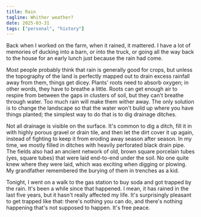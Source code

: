 ```yaml
---
title: Rain
tagline: Whither weather?
date: 2025-03-31
tags: ["personal", "history"]
---
```


Back when I worked on the farm, when it rained, it mattered. I have a lot of memories of ducking into a barn, or into the truck, or going all the way back to the house for an early lunch just because the rain had come.

Most people probably think that rain is generally good for crops, but unless the topography of the land is perfectly mapped out to drain excess rainfall away from them, things get dicey. Plants' roots need to absorb oxygen; in other words, they have to breathe a little. Roots can get enough air to respire from between the gaps in clusters of soil, but they can't breathe through water. Too much rain will make them wither away. The only solution is to change the landscape so that the water won't build up where you have things planted; the simplest way to do that is to dig drainage ditches.

Not all drainage is visible on the surface. It's common to dig a ditch, fill it in with highly porous gravel or drain tile, and then let the dirt cover it up again, instead of fighting to keep it from eroding away season after season. In my time, we mostly filled in ditches with heavily perforated black drain pipe. The fields also had an ancient network of old, brown square porcelain tubes (yes, square tubes) that were laid end-to-end under the soil. No one quite knew where they were laid, which was exciting when digging or plowing. My grandfather remembered the burying of them in trenches as a kid.

Tonight, I went on a walk to the gas station to buy soda and got trapped by the rain. It's been a while since that happened. I mean, it has rained in the last five years, but it hasn't really affected my life. It's surprisingly pleasant to get trapped like that: there's nothing you can do, and there's nothing happening that's not supposed to happen. It's free peace.
